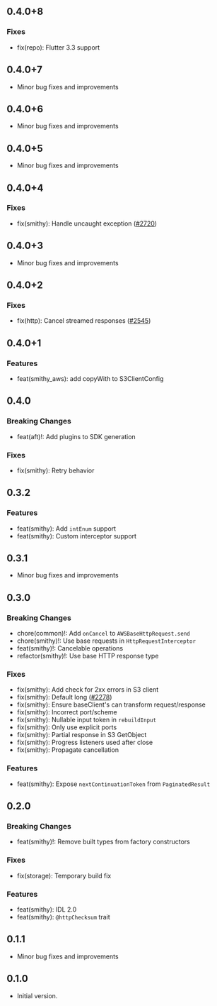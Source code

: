 ## 0.4.0+8

### Fixes
- fix(repo): Flutter 3.3 support

## 0.4.0+7

- Minor bug fixes and improvements

## 0.4.0+6

- Minor bug fixes and improvements

## 0.4.0+5

- Minor bug fixes and improvements

## 0.4.0+4

### Fixes
- fix(smithy): Handle uncaught exception ([#2720](https://github.com/aws-amplify/amplify-flutter/pull/2720))

## 0.4.0+3

- Minor bug fixes and improvements

## 0.4.0+2

### Fixes
- fix(http): Cancel streamed responses ([#2545](https://github.com/aws-amplify/amplify-flutter/pull/2545))

## 0.4.0+1

### Features
- feat(smithy_aws): add copyWith to S3ClientConfig

## 0.4.0

### Breaking Changes
- feat(aft)!: Add plugins to SDK generation

### Fixes
- fix(smithy): Retry behavior

## 0.3.2

### Features
- feat(smithy): Add `intEnum` support
- feat(smithy): Custom interceptor support

## 0.3.1

- Minor bug fixes and improvements

## 0.3.0

### Breaking Changes
- chore(common)!: Add `onCancel` to `AWSBaseHttpRequest.send`
- chore(smithy)!: Use base requests in `HttpRequestInterceptor`
- feat(smithy)!: Cancelable operations
- refactor(smithy)!: Use base HTTP response type

### Fixes
- fix(smithy): Add check for 2xx errors in S3 client
- fix(smithy): Default long ([#2278](https://github.com/aws-amplify/amplify-flutter/pull/2278))
- fix(smithy): Ensure baseClient's can transform request/response
- fix(smithy): Incorrect port/scheme
- fix(smithy): Nullable input token in `rebuildInput`
- fix(smithy): Only use explicit ports
- fix(smithy): Partial response in S3 GetObject
- fix(smithy): Progress listeners used after close
- fix(smithy): Propagate cancellation

### Features
- feat(smithy): Expose `nextContinuationToken` from `PaginatedResult`

## 0.2.0

### Breaking Changes
- feat(smithy)!: Remove built types from factory constructors

### Fixes
- fix(storage): Temporary build fix

### Features
- feat(smithy): IDL 2.0
- feat(smithy): `@httpChecksum` trait

## 0.1.1

- Minor bug fixes and improvements

## 0.1.0

- Initial version.
